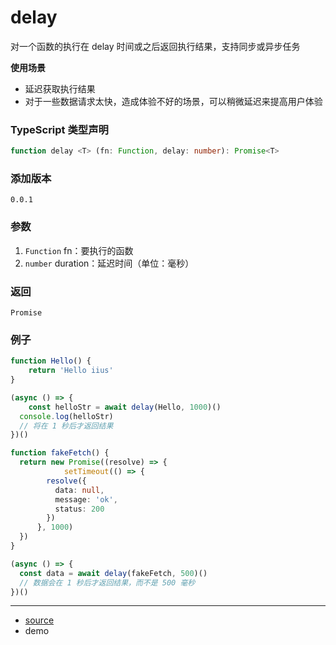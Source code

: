 # delay

对一个函数的执行在 delay 时间或之后返回执行结果，支持同步或异步任务



**使用场景**

- 延迟获取执行结果
- 对于一些数据请求太快，造成体验不好的场景，可以稍微延迟来提高用户体验




### TypeScript 类型声明

```typescript
function delay <T> (fn: Function, delay: number): Promise<T>
```



### 添加版本

`0.0.1`



### 参数

1. `Function` fn：要执行的函数
2. `number` duration：延迟时间（单位：毫秒）




### 返回

`Promise`



### 例子

```typescript
function Hello() {
	return 'Hello iius'
}

(async () => {
	const helloStr = await delay(Hello, 1000)()
  console.log(helloStr)
  // 将在 1 秒后才返回结果
})()

function fakeFetch() {
  return new Promise((resolve) => {
			setTimeout(() => {
        resolve({
          data: null,
          message: 'ok',
          status: 200
        })
      }, 1000)
  })
}

(async () => {
  const data = await delay(fakeFetch, 500)()
  // 数据会在 1 秒后才返回结果，而不是 500 毫秒
})()
```


----

- [source](https://github.com/iius-l/iius-s/blob/main/src/browser/createScroll.ts)
- demo